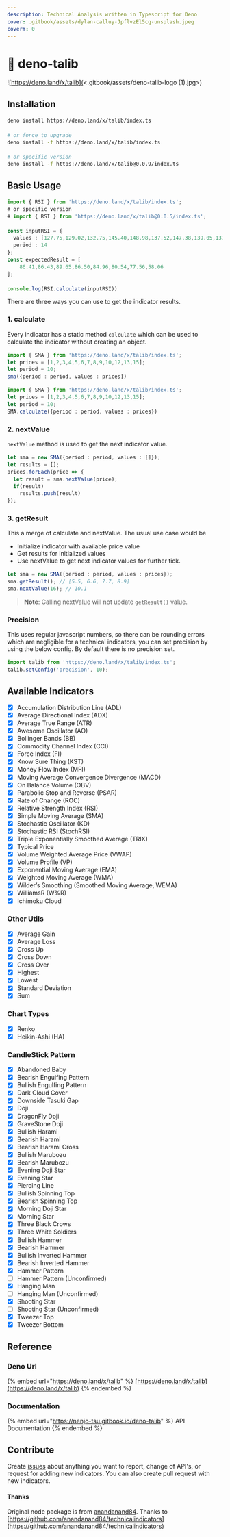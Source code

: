 ```yaml
---
description: Technical Analysis written in Typescript for Deno
cover: .gitbook/assets/dylan-calluy-JpflvzEl5cg-unsplash.jpeg
coverY: 0
---
```


# 🦕 deno-talib

![https://deno.land/x/talib](<.gitbook/assets/deno-talib-logo (1).jpg>)

## Installation

```bash
deno install https://deno.land/x/talib/index.ts

# or force to upgrade
deno install -f https://deno.land/x/talib/index.ts

# or specific version
deno install -f https://deno.land/x/talib@0.0.9/index.ts
```

## Basic Usage

```typescript
import { RSI } from 'https://deno.land/x/talib/index.ts';
# or specific version 
# import { RSI } from 'https://deno.land/x/talib@0.0.5/index.ts';

const inputRSI = {
  values : [127.75,129.02,132.75,145.40,148.98,137.52,147.38,139.05,137.23,149.30,162.45,178.95,200.35,221.90,243.23,243.52,286.42,280.27,277.35,269.02,263.23,214.90],
  period : 14
};
const expectedResult = [
    86.41,86.43,89.65,86.50,84.96,80.54,77.56,58.06
];

console.log(RSI.calculate(inputRSI))
```

There are three ways you can use to get the indicator results.

### 1. calculate

Every indicator has a static method `calculate` which can be used to calculate the indicator without creating an object.

```typescript
import { SMA } from 'https://deno.land/x/talib/index.ts';
let prices = [1,2,3,4,5,6,7,8,9,10,12,13,15];
let period = 10;
sma({period : period, values : prices})
```

```typescript
import { SMA } from 'https://deno.land/x/talib/index.ts';
let prices = [1,2,3,4,5,6,7,8,9,10,12,13,15];
let period = 10;
SMA.calculate({period : period, values : prices})
```

### 2. nextValue

`nextValue` method is used to get the next indicator value.

```typescript
let sma = new SMA({period : period, values : []});
let results = [];
prices.forEach(price => {
  let result = sma.nextValue(price);
  if(result)
    results.push(result)
});
```

### 3. getResult

This a merge of calculate and nextValue. The usual use case would be

* Initialize indicator with available price value
* Get results for initialized values
* Use nextValue to get next indicator values for further tick.

```typescript
let sma = new SMA({period : period, values : prices});
sma.getResult(); // [5.5, 6.6, 7.7, 8.9]
sma.nextValue(16); // 10.1
```

> **Note**: Calling nextValue will not update `getResult()` value.&#x20;

### Precision

This uses regular javascript numbers, so there can be rounding errors which are negligible for a technical indicators, you can set precision by using the below config. By default there is no precision set.

```typescript
import talib from 'https://deno.land/x/talib/index.ts';
talib.setConfig('precision', 10);
```

## Available Indicators

* [x] Accumulation Distribution Line (ADL)
* [x] Average Directional Index (ADX)
* [x] Average True Range (ATR)
* [x] Awesome Oscillator (AO)
* [x] Bollinger Bands (BB)
* [x] Commodity Channel Index (CCI)
* [x] Force Index (FI)
* [x] Know Sure Thing (KST)
* [x] Money Flow Index (MFI)
* [x] Moving Average Convergence Divergence (MACD)
* [x] On Balance Volume (OBV)
* [x] Parabolic Stop and Reverse (PSAR)
* [x] Rate of Change (ROC)
* [x] Relative Strength Index (RSI)
* [x] Simple Moving Average (SMA)
* [x] Stochastic Oscillator (KD)
* [x] Stochastic RSI (StochRSI)
* [x] Triple Exponentially Smoothed Average (TRIX)
* [x] Typical Price
* [x] Volume Weighted Average Price (VWAP)
* [x] Volume Profile (VP)
* [x] Exponential Moving Average (EMA)
* [x] Weighted Moving Average (WMA)
* [x] Wilder’s Smoothing (Smoothed Moving Average, WEMA)
* [x] WilliamsR (W%R)
* [x] Ichimoku Cloud

### Other Utils

* [x] Average Gain
* [x] Average Loss
* [x] Cross Up
* [x] Cross Down
* [x] Cross Over
* [x] Highest
* [x] Lowest
* [x] Standard Deviation
* [x] Sum

### Chart Types

* [x] Renko
* [x] Heikin-Ashi (HA)

### CandleStick Pattern

* [x] Abandoned Baby
* [x] Bearish Engulfing Pattern
* [x] Bullish Engulfing Pattern
* [x] Dark Cloud Cover
* [x] Downside Tasuki Gap
* [x] Doji
* [x] DragonFly Doji
* [x] GraveStone Doji
* [x] Bullish Harami
* [x] Bearish Harami
* [x] Bearish Harami Cross
* [x] Bullish Marubozu
* [x] Bearish Marubozu
* [x] Evening Doji Star
* [x] Evening Star
* [x] Piercing Line
* [x] Bullish Spinning Top
* [x] Bearish Spinning Top
* [x] Morning Doji Star
* [x] Morning Star
* [x] Three Black Crows
* [x] Three White Soldiers
* [x] Bullish Hammer
* [x] Bearish Hammer
* [x] Bullish Inverted Hammer
* [x] Bearish Inverted Hammer
* [x] Hammer Pattern
* [ ] Hammer Pattern (Unconfirmed)
* [x] Hanging Man
* [ ] Hanging Man (Unconfirmed)
* [x] Shooting Star
* [ ] Shooting Star (Unconfirmed)
* [x] Tweezer Top
* [x] Tweezer Bottom

## Reference

### Deno Url

{% embed url="https://deno.land/x/talib" %}
[https://deno.land/x/talib](https://deno.land/x/talib)
{% endembed %}

### Documentation

{% embed url="https://nenjo-tsu.gitbook.io/deno-talib" %}
API Documentation
{% endembed %}

## Contribute

Create [issues](https://github.com/nenjotsu/deno-talib/issues) about anything you want to report, change of API's, or request for adding new indicators. You can also create pull request with new indicators.

#### Thanks

Original node package is from [anandanand84](https://github.com/anandanand84). Thanks to [https://github.com/anandanand84/technicalindicators](https://github.com/anandanand84/technicalindicators)
